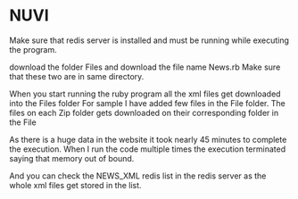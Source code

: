 # NUVI

Make sure that redis server is installed and must be running while executing the program.

download the folder Files and download the file name News.rb
Make sure that these two are in same directory.

When you start running the ruby program all the xml files get downloaded into the Files folder
For sample I have added few files in the File folder. The files on each Zip folder gets downloaded on their corresponding folder in the File

As there is a huge data in the website it took nearly 45 minutes to complete the execution. When I run the code multiple times the execution terminated saying that memory out of bound.

And you can check the NEWS_XML redis list in the redis server as the whole xml files get stored in the list.
